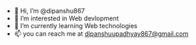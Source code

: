 - 👋 Hi, I’m @dipanshu867
- 👀 I’m interested in Web devlopment
- 🌱 I’m currently learning Web technologies
- 📫 you can  reach me at dipanshuupadhyay867@gmail.com 

<!---
dipanshu867/dipanshu867 is a ✨ special ✨ repository because its `README.md` (this file) appears on your GitHub profile.
You can click the Preview link to take a look at your changes.
--->
